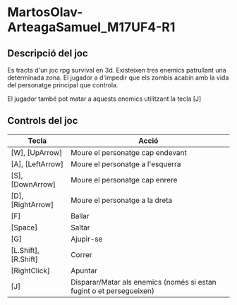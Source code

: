 # MartosOlav-ArteagaSamuel_M17UF4-R1
## Descripció del joc
Es tracta d'un joc rpg survival en 3d. Existeixen tres enemics patrullant una determinada zona. El jugador a d'impedir que els zombis acabin amb la vida del personatge principal que controla.

El jugador també pot matar a aquests enemics utilitzant la tecla [J]

## Controls del joc
| Tecla | Acció |
| --- | --- |
| [W], [UpArrow] | Moure el personatge cap endevant |
| [A], [LeftArrow] | Moure el personatge a l'esquerra |
| [S], [DownArrow] | Moure el personatge cap enrere |
| [D], [RightArrow] | Moure el personatge a la dreta |
| [F] | Ballar |
| [Space] | Saltar |
| [G] | Ajupir-se |
| [L.Shift], [R.Shift] | Correr |
| [RightClick] | Apuntar |
| [J] | Disparar/Matar als enemics (només si estan fugint o et persegueixen)